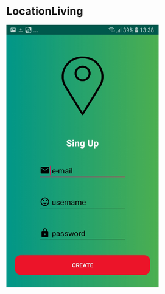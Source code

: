 # LocationLiving


<img src="https://github.com/Alek08/LocationLiving/blob/master/images/singup.jpg" width="400" height="690">

<br />

